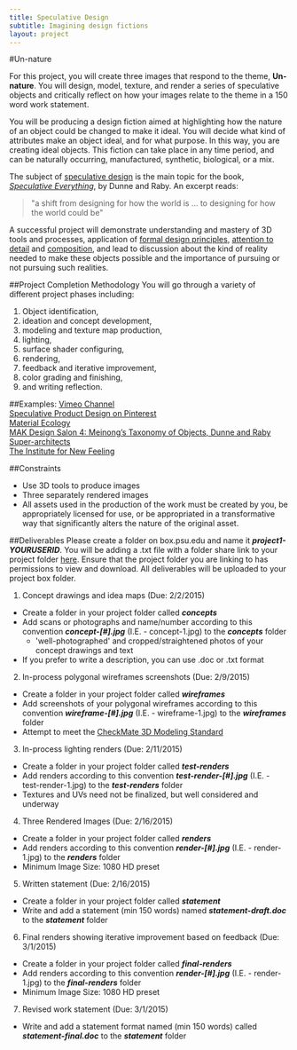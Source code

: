 ```yaml
---
title: Speculative Design
subtitle: Imagining design fictions
layout: project
---
```

#Un-nature

For this project, you will create three images that respond to the theme, **Un-nature**. You will design, model, texture, and render a series of speculative objects and critically reflect on how your images relate to the theme in a 150 word work statement.

You will be producing a design fiction aimed at highlighting how the nature of an object could be changed to make it ideal. You will decide what kind of attributes make an object ideal, and for what purpose. In this way, you are creating ideal objects. This fiction can take place in any time period, and can be naturally occurring, manufactured, synthetic, biological, or a mix.

The subject of [speculative design](https://vimeo.com/65074246) is the main topic for the book, _[Speculative Everything](http://www.amazon.com/Speculative-Everything-Design-Fiction-Dreaming/dp/0262019841/)_, by Dunne and Raby. An excerpt reads:
>"a shift from designing for how the world is ... to designing for how the world could be"

A successful project will demonstrate understanding and mastery of 3D tools and processes, application of [formal design principles](http://www.getty.edu/education/teachers/building_lessons/principles_design.pdf), [attention to detail](http://creativitywindow.com/2012/06/key-elements-of-product-photography) and [composition](http://www.digitalcameraworld.com/2012/04/12/10-rules-of-photo-composition-and-why-they-work/), and lead to discussion about the kind of reality needed to make these objects possible and the importance of pursuing or not pursuing such realities.

##Project Completion Methodology
You will go through a variety of different project phases including:

  1. Object identification,
  2. ideation and concept development,
  3. modeling and texture map production,
  4. lighting,
  5. surface shader configuring,
  6. rendering,
  7. feedback and iterative improvement,
  8. color grading and finishing,
  9. and writing reflection.

##Examples:
[Vimeo Channel](https://vimeo.com/groups/designfictions)  
[Speculative Product Design on Pinterest](https://www.pinterest.com/visualbloke/speculative-design/)  
[Material Ecology](http://www.materialecology.com/projects)  
[MAK Design Salon 4: Meinong’s Taxonomy of Objects, Dunne and Raby](https://vimeo.com/133160620)  
[Super-architects](http://super-architects.com/)  
[The Institute for New Feeling](http://www.maakemagazine.com/nina-sarnelle)

##Constraints
- Use 3D tools to produce images
- Three separately rendered images
- All assets used in the production of the work must be created by you, be appropriately licensed for use, or be appropriated in a transformative way that significantly alters the nature of the original asset.


##Deliverables
Please create a folder on box.psu.edu and name it **_project1-YOURUSERID_**. You will be adding a .txt file with a folder share link to your project folder [here](https://psu.box.com/art314-spring2016-project-1). Ensure that the project folder you are linking to has permissions to view and download. All deliverables will be uploaded to your project box folder.

1. Concept drawings and idea maps (Due: 2/2/2015)
  - Create a folder in your project folder called **_concepts_**
  - Add scans or photographs and name/number according to this convention **_concept-[#].jpg_** (I.E. - concept-1.jpg) to the **_concepts_** folder
     - 'well-photographed' and cropped/straightened photos of your concept drawings and text
  - If you prefer to write a description, you can use .doc or .txt format
2. In-process polygonal wireframes screenshots (Due: 2/9/2015)
  - Create a folder in your project folder called **_wireframes_**
  - Add screenshots of your polygonal wireframes according to this convention **_wireframe-[#].jpg_** (I.E. - wireframe-1.jpg) to the **_wireframes_** folder
  - Attempt to meet the [CheckMate 3D Modeling Standard](https://support.turbosquid.com/entries/278384-CheckMate-3D-Modeling-Standard)
3. In-process lighting renders (Due: 2/11/2015)
  - Create a folder in your project folder called **_test-renders_**
  - Add renders according to this convention **_test-render-[#].jpg_** (I.E. - test-render-1.jpg) to the **_test-renders_** folder
  - Textures and UVs need not be finalized, but well considered and underway
4. Three Rendered Images (Due: 2/16/2015)
  - Create a folder in your project folder called **_renders_**
  - Add renders according to this convention **_render-[#].jpg_** (I.E. - render-1.jpg) to the **_renders_** folder
  - Minimum Image Size: 1080 HD preset
5. Written statement (Due: 2/16/2015)
  - Create a folder in your project folder called **_statement_**
  - Write and add a statement (min 150 words) named **_statement-draft.doc_** to the **_statement_** folder
6. Final renders showing iterative improvement based on feedback (Due: 3/1/2015)
  - Create a folder in your project folder called **_final-renders_**
  - Add renders according to this convention **_render-[#].jpg_** (I.E. - render-1.jpg) to the **_final-renders_** folder
  - Minimum Image Size: 1080 HD preset
7. Revised work statement (Due: 3/1/2015)
  - Write and add a statement format named (min 150 words) called **_statement-final.doc_** to the **_statement_** folder
